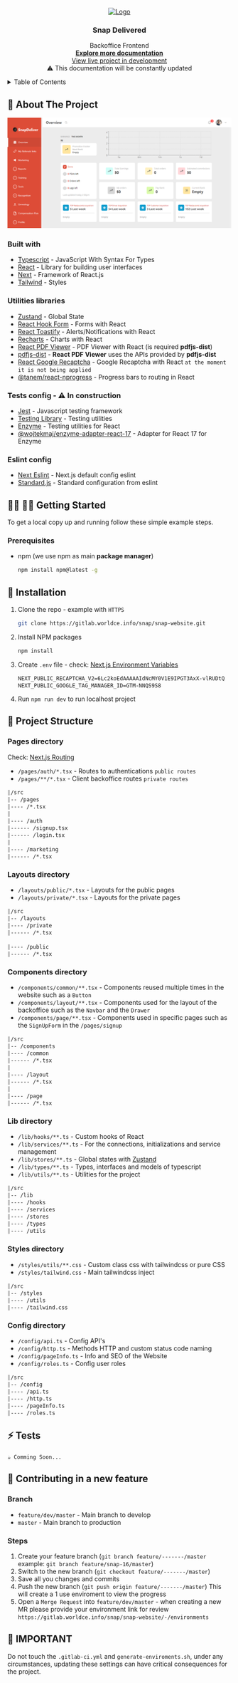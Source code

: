 <br/>
<div align="center">
  <a href='https://dev.snap.devopsteam.info'>
    <img src="https://dev.snap.devopsteam.info/images/logo.svg" alt='Logo' width='150' />
  </a>

<h3 align="center">Snap Delivered</h3>

  <p align="center">
    Backoffice Frontend
    <br />
    <a href="https://snap-delivered.atlassian.net/wiki/spaces/CBOD/pages/5144718/Front-End+Team"><strong>Explore more documentation</strong></a>
    <br />
    <a href="http://dev.snap.devopsteam.info/">View live project in development</a> <br/>
    <span>⚠ This documentation will be constantly updated</span>
  </p>
</div>

<!-- TABLE OF CONTENTS -->
<details>
  <summary>Table of Contents</summary>
  <ol>
    <li>
      <a href="#-about-the-project">About The Project</a>
      <ul>
        <li><a href="#built-with">Built With</a></li>
        <li><a href="#utilities-libraries">Utilities Libraries</a></li>
        <li><a href="#tests-config-in-construction">Tests Config</a></li>
        <li><a href="#eslint-config">Eslint Config</a></li>
      </ul>
    </li>
    <li>
      <a href="#-getting-started">Getting Started</a>
      <ul>
        <li><a href="#prerequisites">Prerequisites</a></li>
      </ul>
      <a href="#-installation">Installation</a>
    </li>
    <li>
      <a href="#-project-structure">Project Structure</a>
      <ul>
        <li><a href="#pages-directory">Pages Directory</a></li>
        <li><a href="#layouts-directory">Layouts Directory</a></li>
        <li><a href="#components-directory">Components Directory</a></li>
        <li><a href="#lib-directory">Lib Directory</a></li>
        <li><a href="#styles-directory">Styles Directory</a></li>
        <li><a href="#config-directory">Config Directory</a></li>
      </ul>
    </li>
    <li><a href="#-tests">Tests</a></li>
    <li>
      <a href="#-contributing-in-a-new-feature">Contributing</a>
      <ul>
        <li><a href="#branch">Branch</a></li>
        <li><a href="#steps">Steps</a></li>
      </ul>
    </li>
    <li><a href="#-important">Important</a></li>
  </ol>
</details>

<!-- ABOUT THE PROJECT -->

## 📄 About The Project

[![Project Screenshot][product-screenshot]](http://dev.snap.devopsteam.info/)

### Built with

- [Typescript](https://www.typescriptlang.org/) - JavaScript With Syntax For Types
- [React](https://reactjs.org/) - Library for building user interfaces
- [Next](https://nextjs.org/) - Framework of React.js
- [Tailwind](https://tailwindcss.com/) - Styles

### Utilities libraries

- [Zustand](https://zustand-demo.pmnd.rs/) - Global State
- [React Hook Form](https://react-hook-form.com/) - Forms with React
- [React Toastify](https://fkhadra.github.io/react-toastify/introduction/) - Alerts/Notifications with React
- [Recharts](https://recharts.org/) - Charts with React
- [React PDF Viewer](https://react-pdf-viewer.dev/) - PDF Viewer with React (is required **pdfjs-dist**)
- [pdfjs-dist](https://www.npmjs.com/package/pdfjs-dist) - **React PDF Viewer** uses the APIs provided by **pdfjs-dist**
- [React Google Recaptcha](https://www.npmjs.com/package/react-google-recaptcha) - Google Recaptcha with React `at the moment it is not being applied`
- [@tanem/react-nprogress](https://www.npmjs.com/package/@tanem/react-nprogress) - Progress bars to routing in React

### Tests config - ⚠ In construction

- [Jest](https://jestjs.io/) - Javascript testing framework
- [Testing Library](https://nextjs.org/docs/basic-features/eslint) - Testing utilities
- [Enzyme](https://enzymejs.github.io/enzyme/) - Testing utilities for React
- [@wojtekmaj/enzyme-adapter-react-17](https://www.npmjs.com/package/@wojtekmaj/enzyme-adapter-react-17) - Adapter for React 17 for Enzyme

### Eslint config

- [Next Eslint](https://nextjs.org/docs/basic-features/eslint) - Next.js default config eslint
- [Standard.js](https://standardjs.com/rules) - Standard configuration from eslint

## 👨‍💻 👩‍💻 Getting Started

To get a local copy up and running follow these simple example steps.

### Prerequisites

- npm (we use npm as main **package manager**)
  ```sh
  npm install npm@latest -g
  ```

## 🔽 Installation

1. Clone the repo - example with `HTTPS`
   ```sh
   git clone https://gitlab.worldce.info/snap/snap-website.git
   ```
2. Install NPM packages
   ```sh
   npm install
   ```
3. Create `.env` file - check: [Next.js Environment Variables](https://nextjs.org/docs/basic-features/environment-variables)
   ```
   NEXT_PUBLIC_RECAPTCHA_V2=6Lc2koEdAAAAAIdNcMY0V1E9IPGT3AxX-vlRUDtQ
   NEXT_PUBLIC_GOOGLE_TAG_MANAGER_ID=GTM-NNQS9S8
   ```
4. Run `npm run dev` to run localhost project

<!-- PROJECT STRUCTURE -->

## 📂 Project Structure

### Pages directory

Check: [Next.js Routing](https://nextjs.org/docs/routing/introduction)

- `/pages/auth/*.tsx` - Routes to authentications `public routes`
- `/pages/**/*.tsx` - Client backoffice routes `private routes`

```
|/src
|-- /pages
|---- /*.tsx
|
|---- /auth
|------ /signup.tsx
|------ /login.tsx
|
|---- /marketing
|------ /*.tsx
```

### Layouts directory

- `/layouts/public/*.tsx` - Layouts for the public pages
- `/layouts/private/*.tsx` - Layouts for the private pages

```
|/src
|-- /layouts
|---- /private
|------ /*.tsx

|---- /public
|------ /*.tsx
```

### Components directory

- `/components/common/**.tsx` - Components reused multiple times in the website such as a `Button`
- `/components/layout/**.tsx` - Components used for the layout of the backoffice such as the `Navbar` and the `Drawer`
- `/components/page/**.tsx` - Components used in specific pages such as the `SignUpForm` in the `/pages/signup`

```
|/src
|-- /components
|---- /common
|------ /*.tsx
|
|---- /layout
|------ /*.tsx
|
|---- /page
|------ /*.tsx
```

### Lib directory

- `/lib/hooks/**.ts` - Custom hooks of React
- `/lib/services/**.ts` - For the connections, initializations and service management
- `/lib/stores/**.ts` - Global states with [Zustand](https://zustand-demo.pmnd.rs/)
- `/lib/types/**.ts` - Types, interfaces and models of typescript
- `/lib/utils/**.ts` - Utilities for the project

```
|/src
|-- /lib
|---- /hooks
|---- /services
|---- /stores
|---- /types
|---- /utils
```

### Styles directory

- `/styles/utils/**.css` - Custom class css with tailwindcss or pure CSS
- `/styles/tailwind.css` - Main tailwindcss inject

```
|/src
|-- /styles
|---- /utils
|---- /tailwind.css
```

### Config directory

- `/config/api.ts` - Config API's
- `/config/http.ts` - Methods HTTP and custom status code naming
- `/config/pageInfo.ts` - Info and SEO of the Website
- `/config/roles.ts` - Config user roles

```
|/src
|-- /config
|---- /api.ts
|---- /http.ts
|---- /pageInfo.ts
|---- /roles.ts
```

<!-- TESTS -->

## ⚡ Tests

`☕ Comming Soon...`

<!-- CONTRIBUTING -->

## 🤝 Contributing in a new feature

### Branch

- `feature/dev/master` - Main branch to develop
- `master` - Main branch to production

### Steps

1. Create your feature branch (`git branch feature/-------/master` example: `git branch feature/snap-16/master`)
2. Switch to the new branch (`git checkout feature/-------/master`)
3. Save all you changes and commits
4. Push the new branch (`git push origin feature/-------/master`) This will create a 1 use enviroment to view the progress
5. Open a `Merge Request` into `feature/dev/master` - when creating a new MR please provide your environment link for review `https://gitlab.worldce.info/snap/snap-website/-/environments`

<!-- MARKDOWN LINKS & IMAGES -->

[product-screenshot]: doc/project-capture.png

<!-- WARNINGS -->

## 🛑 IMPORTANT

Do not touch the `.gitlab-ci.yml` and `generate-enviroments.sh`, under any circumstances, updating these settings can have critical consequences for the project.
